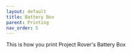 ```yaml
---
layout: default
title: Battery Box
parent: Printing
nav_order: 5
---
```


This is how you print Project Rover's Battery Box